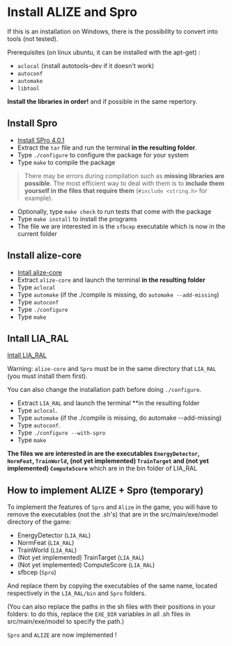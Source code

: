 # Install ALIZE and Spro

If this is an installation on Windows, there is the possibility to convert into tools (not tested).

Prerequisites (on linux ubuntu, it can be installed with the apt-get) :

- `aclocal` (install autotools-dev if it doesn't work)
- `autoconf`
- `automake`
- `libtool`

**Install the libraries in order!** and if possible in the same repertory.

## Install Spro

- [Install SPro 4.0.1](http://www.irisa.fr/metiss/guig/spro/spro-4.0.1/spro-4.0.1.tar.gz)
- Extract the `tar` file and run the terminal **in the resulting folder**.
- Type `./configure` to configure the package for your system
- Type `make` to compile the package

> There may be errors during compilation such as **missing libraries are possible**. The most efficient way to deal with them is to **include them yourself in the files that require them** (`#include <string.h>` for example).

- Optionally, type `make check` to run tests that come with the package
- Type `make install` to install the programs
- The file we are interested in is the `sfbcep` executable which is now in the current folder

## Install alize-core

- [Intall alize-core](https://github.com/ALIZE-Speaker-Recognition/alize-core)
- Extract `alize-core` and launch the terminal **in the resulting folder**
- Type `aclocal`
- Type `automake` (if the ./compile is missing, do `automake --add-missing`)
- Type `autoconf`
- Type `./configure`
- Type `make`

## Intall LIA_RAL

[Intall LIA_RAL](https://github.com/ALIZE-Speaker-Recognition/LIA_RAL)

Warning: `alize-core` and `Spro` must be in the same directory that `LIA_RAL` (you must install them first).

You can also change the installation path before doing `./configure`.

- Extract `LIA_RAL` and launch the terminal \*\*in the resulting folder
- Type `aclocal`.
- Type `automake` (if the ./compile is missing, do automake --add-missing)
- Type `autoconf`.
- Type `./configure --with-spro`
- Type `make`

**The files we are interested in are the executables `EnergyDetector`, `NormFeat`, `TrainWorld`, (not yet implemented) `TrainTarget` and (not yet implemented) `ComputeScore`** which are in the bin folder of LIA_RAL

## How to implement ALIZE + Spro (temporary)

To implement the features of `Spro` and `Alize` in the game, you will have to remove the executables (not the .sh's) that are in the src/main/exe/model directory of the game:

- EnergyDetector (`LIA_RAL`)
- NormFeat (`LIA_RAL`)
- TrainWorld (`LIA_RAL`)
- (Not yet implemented) TrainTarget (`LIA_RAL`)
- (Not yet implemented) ComputeScore (`LIA_RAL`)
- sfbcep (`Spro`)

And replace them by copying the executables of the same name, located respectively in the `LIA_RAL/bin` and `Spro` folders.

(You can also replace the paths in the sh files with their positions in your folders: to do this, replace the `EXE_DIR` variables in all .sh files in src/main/exe/model to specify the path.)

`Spro` and `ALIZE` are now implemented !
